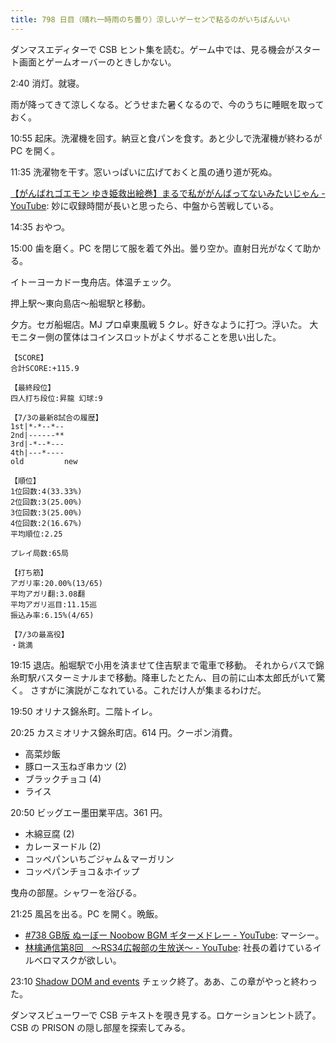 ```yaml
---
title: 798 日目（晴れ一時雨のち曇り）涼しいゲーセンで粘るのがいちばんいい
---
```


ダンマスエディターで CSB ヒント集を読む。ゲーム中では、見る機会がスタート画面とゲームオーバーのときしかない。

2:40 消灯。就寝。

雨が降ってきて涼しくなる。どうせまた暑くなるので、今のうちに睡眠を取っておく。

10:55 起床。洗濯機を回す。納豆と食パンを食す。あと少しで洗濯機が終わるが PC を開く。

11:35 洗濯物を干す。窓いっぱいに広げておくと風の通り道が死ぬ。

[【がんばれゴエモン ゆき姫救出絵巻】まるで私ががんばってないみたいじゃん - YouTube](https://www.youtube.com/watch?v=7CDkDr4JVdE):
妙に収録時間が長いと思ったら、中盤から苦戦している。

14:35 おやつ。

15:00 歯を磨く。PC を閉じて服を着て外出。曇り空か。直射日光がなくて助かる。

イトーヨーカドー曳舟店。体温チェック。

押上駅～東向島店～船堀駅と移動。

夕方。セガ船堀店。MJ プロ卓東風戦 5 クレ。好きなように打つ。浮いた。
大モニター側の筐体はコインスロットがよくサボることを思い出した。

```text
【SCORE】
合計SCORE:+115.9

【最終段位】
四人打ち段位:昇龍 幻球:9

【7/3の最新8試合の履歴】
1st|*-*--*--
2nd|------**
3rd|-*--*---
4th|---*----
old         new

【順位】
1位回数:4(33.33%)
2位回数:3(25.00%)
3位回数:3(25.00%)
4位回数:2(16.67%)
平均順位:2.25

プレイ局数:65局

【打ち筋】
アガリ率:20.00%(13/65)
平均アガリ翻:3.08翻
平均アガリ巡目:11.15巡
振込み率:6.15%(4/65)

【7/3の最高役】
・跳満
```

19:15 退店。船堀駅で小用を済ませて住吉駅まで電車で移動。
それからバスで錦糸町駅バスターミナルまで移動。降車したとたん、目の前に山本太郎氏がいて驚く。
さすがに演説がこなれている。これだけ人が集まるわけだ。

19:50 オリナス錦糸町。二階トイレ。

20:25 カスミオリナス錦糸町店。614 円。クーポン消費。

* 高菜炒飯
* 豚ロース玉ねぎ串カツ (2)
* ブラックチョコ (4)
* ライス

20:50 ビッグエー墨田業平店。361 円。

* 木綿豆腐 (2)
* カレーヌードル (2)
* コッペパンいちごジャム＆マーガリン
* コッペパンチョコ＆ホイップ

曳舟の部屋。シャワーを浴びる。

21:25 風呂を出る。PC を開く。晩飯。

* [&#x23;738 GB版 ぬーぼー Noobow BGM ギターメドレー - YouTube](https://www.youtube.com/watch?v=OeYNebj0Dc4):
  マーシー。
* [林檎通信第8回　～RS34広報部の生放送～ - YouTube](https://www.youtube.com/watch?v=A671Wt_APWo):
  社長の着けているイルベロマスクが欲しい。

23:10 [Shadow DOM and events](https://javascript.info/shadow-dom-events)
チェック終了。ああ、この章がやっと終わった。

ダンマスビューワーで CSB テキストを覗き見する。ロケーションヒント読了。
CSB の PRISON の隠し部屋を探索してみる。
